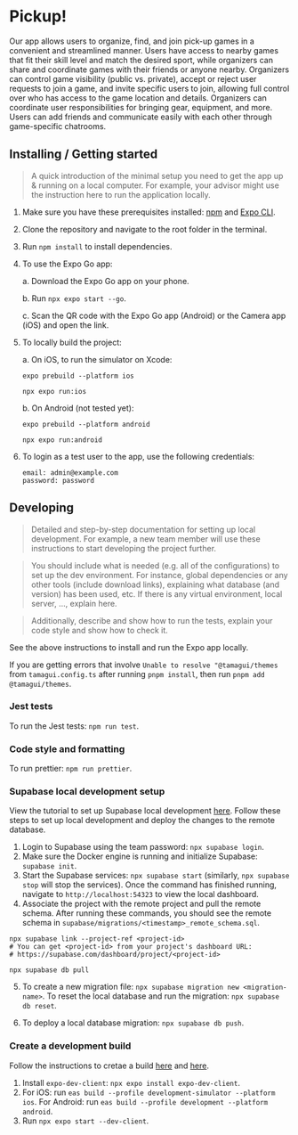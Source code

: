 # Pickup!

Our app allows users to organize, find, and join pick-up games in a convenient and streamlined manner. Users have access to nearby games that fit their skill level and match the desired sport, while organizers can share and coordinate games with their friends or anyone nearby. Organizers can control game visibility (public vs. private), accept or reject user requests to join a game, and invite specific users to join, allowing full control over who has access to the game location and details. Organizers can coordinate user responsibilities for bringing gear, equipment, and more. Users can add friends and communicate easily with each other through game-specific chatrooms.

## Installing / Getting started

> A quick introduction of the minimal setup you need to get the app up & running on a local computer. For example, your advisor might use the instruction here to run the application locally.

1. Make sure you have these prerequisites installed: [npm](https://docs.npmjs.com/downloading-and-installing-node-js-and-npm) and [Expo CLI](https://docs.expo.dev/get-started/installation/).  

2. Clone the repository and navigate to the root folder in the terminal.

3. Run `npm install` to install dependencies.

4. To use the Expo Go app: 

    a. Download the Expo Go app on your phone.

    b. Run `npx expo start --go`.
    
    c. Scan the QR code with the Expo Go app (Android) or the Camera app (iOS) and open the link.

5. To locally build the project:

    a. On iOS, to run the simulator on Xcode:

    ```shell
    expo prebuild --platform ios

    npx expo run:ios
    ```

    b. On Android (not tested yet):

    ```shell
    expo prebuild --platform android

    npx expo run:android
    ```

6. To login as a test user to the app, use the following credentials:

    ```shell
    email: admin@example.com
    password: password
    ```

## Developing

> Detailed and step-by-step documentation for setting up local development. For example, a new team member will use these instructions to start developing the project further. 

> You should include what is needed (e.g. all of the configurations) to set up the dev environment. For instance, global dependencies or any other tools (include download links), explaining what database (and version) has been used, etc. If there is any virtual environment, local server, ..., explain here. 

> Additionally, describe and show how to run the tests, explain your code style and show how to check it.

See the above instructions to install and run the Expo app locally.

If you are getting errors that involve  `Unable to resolve "@tamagui/themes` from `tamagui.config.ts` after running `pnpm install`, then run `pnpm add @tamagui/themes`.

### Jest tests

To run the Jest tests: `npm run test`.

### Code style and formatting

To run prettier: `npm run prettier`.

### Supabase local development setup

View the tutorial to set up Supabase local development [here](https://supabase.com/docs/guides/cli/local-development?access-method=postgres). Follow these steps to set up local development and deploy the changes to the remote database.

1. Login to Supabase using the team password: `npx supabase login`.
2. Make sure the Docker engine is running and initialize Supabase: `supabase init`.
3. Start the Supabase services: `npx supabase start` (similarly, `npx supabase stop` will stop the services). Once the command has finished running, navigate to `http://localhost:54323` to view the local dashboard.
4. Associate the project with the remote project and pull the remote schema. After running these commands, you should see the remote schema in `supabase/migrations/<timestamp>_remote_schema.sql`.

  ```
  npx supabase link --project-ref <project-id>
  # You can get <project-id> from your project's dashboard URL: 
  # https://supabase.com/dashboard/project/<project-id>

  npx supabase db pull
  ```

5. To create a new migration file: `npx supabase migration new <migration-name>`. To reset the local database and run the migration: `npx supabase db reset`.

6. To deploy a local database migration: `npx supabase db push`.

### Create a development build

Follow the instructions to cretae a build [here](https://docs.expo.dev/build/setup/) and [here](https://docs.expo.dev/develop/development-builds/create-a-build/).

1. Install `expo-dev-client`: `npx expo install expo-dev-client`.
2. For iOS: run `eas build --profile development-simulator --platform ios`. For Android: run `eas build --profile development --platform android`.
3. Run `npx expo start --dev-client`.